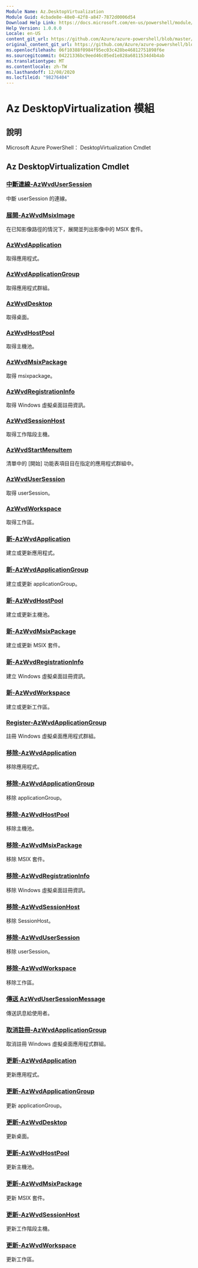 ```yaml
---
Module Name: Az.DesktopVirtualization
Module Guid: 4cbade8e-48e0-42f8-a847-7872d0006d54
Download Help Link: https://docs.microsoft.com/en-us/powershell/module/az.desktopvirtualization
Help Version: 1.0.0.0
Locale: en-US
content_git_url: https://github.com/Azure/azure-powershell/blob/master/src/DesktopVirtualization/help/Az.DesktopVirtualization.md
original_content_git_url: https://github.com/Azure/azure-powershell/blob/master/src/DesktopVirtualization/help/Az.DesktopVirtualization.md
ms.openlocfilehash: 06f10388f0984f95ec03c428be46812751898f6e
ms.sourcegitcommit: 04221336bc9eed46c05ed1e828a6811534d4b4ab
ms.translationtype: MT
ms.contentlocale: zh-TW
ms.lasthandoff: 12/08/2020
ms.locfileid: "98276404"
---
```

# Az DesktopVirtualization 模組
## 說明
Microsoft Azure PowerShell： DesktopVirtualization Cmdlet

## Az DesktopVirtualization Cmdlet
### [中斷連線-AzWvdUserSession](Disconnect-AzWvdUserSession.md)
中斷 userSession 的連線。

### [展開-AzWvdMsixImage](Expand-AzWvdMsixImage.md)
在已知影像路徑的情況下，展開並列出影像中的 MSIX 套件。

### [AzWvdApplication](Get-AzWvdApplication.md)
取得應用程式。

### [AzWvdApplicationGroup](Get-AzWvdApplicationGroup.md)
取得應用程式群組。

### [AzWvdDesktop](Get-AzWvdDesktop.md)
取得桌面。

### [AzWvdHostPool](Get-AzWvdHostPool.md)
取得主機池。

### [AzWvdMsixPackage](Get-AzWvdMsixPackage.md)
取得 msixpackage。

### [AzWvdRegistrationInfo](Get-AzWvdRegistrationInfo.md)
取得 Windows 虛擬桌面註冊資訊。

### [AzWvdSessionHost](Get-AzWvdSessionHost.md)
取得工作階段主機。

### [AzWvdStartMenuItem](Get-AzWvdStartMenuItem.md)
清單中的 [開始] 功能表項目目在指定的應用程式群組中。

### [AzWvdUserSession](Get-AzWvdUserSession.md)
取得 userSession。

### [AzWvdWorkspace](Get-AzWvdWorkspace.md)
取得工作區。

### [新-AzWvdApplication](New-AzWvdApplication.md)
建立或更新應用程式。

### [新-AzWvdApplicationGroup](New-AzWvdApplicationGroup.md)
建立或更新 applicationGroup。

### [新-AzWvdHostPool](New-AzWvdHostPool.md)
建立或更新主機池。

### [新-AzWvdMsixPackage](New-AzWvdMsixPackage.md)
建立或更新 MSIX 套件。

### [新-AzWvdRegistrationInfo](New-AzWvdRegistrationInfo.md)
建立 Windows 虛擬桌面註冊資訊。

### [新-AzWvdWorkspace](New-AzWvdWorkspace.md)
建立或更新工作區。

### [Register-AzWvdApplicationGroup](Register-AzWvdApplicationGroup.md)
註冊 Windows 虛擬桌面應用程式群組。

### [移除-AzWvdApplication](Remove-AzWvdApplication.md)
移除應用程式。

### [移除-AzWvdApplicationGroup](Remove-AzWvdApplicationGroup.md)
移除 applicationGroup。

### [移除-AzWvdHostPool](Remove-AzWvdHostPool.md)
移除主機池。

### [移除-AzWvdMsixPackage](Remove-AzWvdMsixPackage.md)
移除 MSIX 套件。

### [移除-AzWvdRegistrationInfo](Remove-AzWvdRegistrationInfo.md)
移除 Windows 虛擬桌面註冊資訊。

### [移除-AzWvdSessionHost](Remove-AzWvdSessionHost.md)
移除 SessionHost。

### [移除-AzWvdUserSession](Remove-AzWvdUserSession.md)
移除 userSession。

### [移除-AzWvdWorkspace](Remove-AzWvdWorkspace.md)
移除工作區。

### [傳送 AzWvdUserSessionMessage](Send-AzWvdUserSessionMessage.md)
傳送訊息給使用者。

### [取消註冊-AzWvdApplicationGroup](Unregister-AzWvdApplicationGroup.md)
取消註冊 Windows 虛擬桌面應用程式群組。

### [更新-AzWvdApplication](Update-AzWvdApplication.md)
更新應用程式。

### [更新-AzWvdApplicationGroup](Update-AzWvdApplicationGroup.md)
更新 applicationGroup。

### [更新-AzWvdDesktop](Update-AzWvdDesktop.md)
更新桌面。

### [更新-AzWvdHostPool](Update-AzWvdHostPool.md)
更新主機池。

### [更新-AzWvdMsixPackage](Update-AzWvdMsixPackage.md)
更新 MSIX 套件。

### [更新-AzWvdSessionHost](Update-AzWvdSessionHost.md)
更新工作階段主機。

### [更新-AzWvdWorkspace](Update-AzWvdWorkspace.md)
更新工作區。


